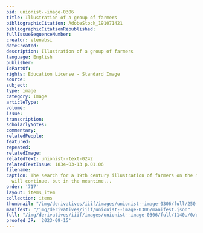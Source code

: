 ```yaml
---
pid: unionist--image-0306
title: Illustration of a group of farmers
bibliographicCitation: AdobeStock_191071421
bibliographicCitationRepublished: 
fullIssueSequenceNumber: 
creator: elenabsi
dateCreated: 
description: Illustration of a group of farmers
language: English
publisher: 
IsPartOf: 
rights: Education License - Standard Image
source: 
subject: 
type: image
category: Image
articleType: 
volume: 
issue: 
transcription: 
scholarlyNotes: 
commentary: 
relatedPeople: 
featured: 
repeated: 
relatedImage: 
relatedText: unionist--text-0242
relatedTextIssue: 1834-03-13 p.01.06
filename: 
caption: The search for a 19th century illustration of farmers on the move politically
  will continue, but in the meantime...
order: '717'
layout: items_item
collection: items
thumbnail: "/img/derivatives/iiif/images/unionist--image-0306/full/250,/0/default.jpg"
manifest: "/img/derivatives/iiif/unionist--image-0306/manifest.json"
full: "/img/derivatives/iiif/images/unionist--image-0306/full/1140,/0/default.jpg"
proofed JR: '2023-09-15'
---
```

